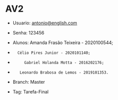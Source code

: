 # AV2
* Usuario: antonio@english.com
* Senha: 123456

*  Alunos: Amanda Frasão Teixeira - 2020100544;
*       Célio Pires Junior - 2020101140;
*          Gabriel Holanda Motta - 2016202176;
*        Leonardo Brabosa de Lemos - 2019101353.

*  Branch: Master
* Tag: Tarefa-Final
